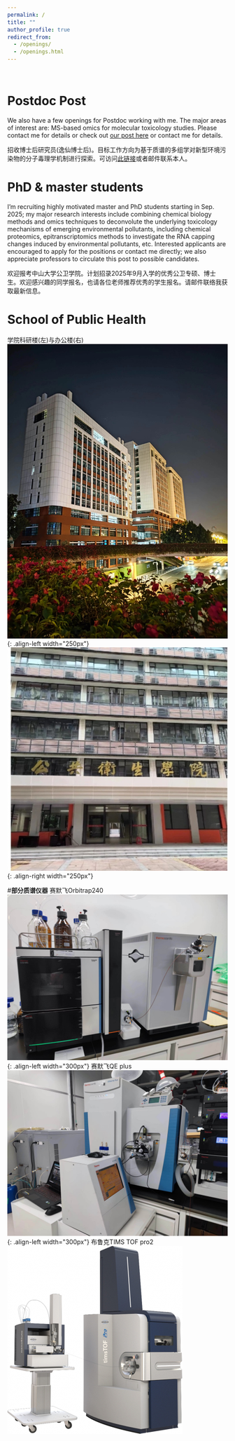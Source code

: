 ```yaml
---
permalink: /
title: ""
author_profile: true
redirect_from: 
  - /openings/
  - /openings.html
---
```

<br />

# __Postdoc Post__   
We also have a few openings for Postdoc working with me. The major areas of interest are: MS-based omics for molecular toxicology studies. Please contact me for details or check out <a href="https://sph.sysu.edu.cn/article/2494">our post here</a> or contact me for details.

招收博士后研究员(逸仙博士后)。目标工作方向为基于质谱的多组学对新型环境污染物的分子毒理学机制进行探索。可访问<a href="https://sph.sysu.edu.cn/article/2494">此链接</a>或者邮件联系本人。  
        

# __PhD & master students__   
I’m recruiting highly motivated master and PhD students starting in Sep. 2025; my major research interests include combining chemical biology methods and omics techniques to deconvolute the underlying toxicology mechanisms of emerging environmental pollutants, including chemical proteomics, epitranscriptomics methods to investigate the RNA capping changes induced by environmental pollutants, etc. Interested applicants are encouraged to apply for the positions or contact me directly; we also appreciate professors to circulate this post to possible candidates.

欢迎报考中山大学公卫学院。计划招录2025年9月入学的优秀公卫专硕、博士生。欢迎感兴趣的同学报名，也请各位老师推荐优秀的学生报名。请邮件联络我获取最新信息。

# __School of Public Health__
学院科研楼(左)与办公楼(右)
![学院科研楼](/images/科研楼.jpg){: .align-left width="250px"}
![学院办公楼](/images/办公楼.jpg){: .align-right width="250px"}

#__部分质谱仪器__
赛默飞Orbitrap240
![质谱仪器1](/images/240.jpg){: .align-left width="300px"}
赛默飞QE plus
![质谱仪器2](/images/QE.jpg){: .align-left width="300px"}
布鲁克TIMS TOF pro2
![质谱仪器3](/images/timsTOF.jpg)

